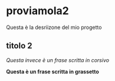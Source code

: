 # proviamola2
Questa è la desriizone del mio progetto
## titolo 2

*Questa invece è un frase scritta in corsivo*

**Questa è un frase scritta in grassetto**
